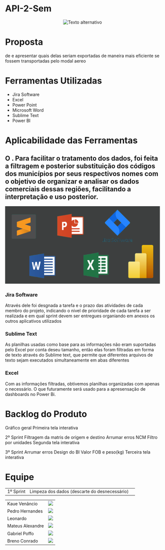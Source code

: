 # API-2-Sem
<div align="center">
<img src="null" alt="Texto alternativo" width="1000"/>
 </div>

# Proposta
  de e apresentar quais delas seriam exportadas de maneira mais eficiente se fossem transportadas pelo modal aereo

 # Ferramentas Utilizadas
 - Jira Software
 - Excel
 - Power Point
 - Microsoft Word
 - Sublime Text
 - Power BI

 # Aplicabilidade das Ferramentas
 ## O . Para facilitar o tratamento dos dados, foi feita a filtragem e posterior substituição dos códigos dos municípios por seus respectivos nomes com o objetivo de organizar e analisar os dados comerciais dessas regiões, facilitando a interpretação e uso posterior.
<div align="center">
<img src="Ferramentas.png" alt="Texto alternativo" width="1000"/>
 </div>

 ### Jira Software
  Através dele foi desgnada a tarefa e o prazo das atividades de cada membro do projeto, indicando o nivel de prioridade de cada tarefa a ser realizada e em qual sprint devem ser entregues organiando em anexos os outros aplicativos utilizados

 ### Sublime Text
  As planilhas usadas como base para as informações não eram suportadas pelo Excel por conta deseu tamanho, então elas foram filtradas em forma de texto através do Sublime text, que permite que diferentes arquivos de texto sejam executados simultaneamente em abas diferentes
 ### Excel
  Com as informações filtradas, obtivemos planilhas organizadas com apenas o necessário. O que futuramente será usado para a apresensação de dashboards no Power Bi.

  
  
 # Backlog do Produto
<table>
 <tr>
 <td>1º Sprint</td>
<td>Limpeza dos dados (descarte do desnecessário)</td>
<td></td>Gráfico geral</td>
Primeira tela interativa

2º Sprint
Filtragem da matris de origem e destino
Arrumar erros
NCM
Filtro por unidades
Segunda tela interativa

3º Sprint
Arrumar erros
Design do BI
Valor FOB e peso(kg)
Terceira tela interativa




# Equipe
<table>
<tr>
<td>Kaue Venâncio</td>
<td><a href="https://www.linkedin.com/in/kauê-oliveira-venâncio-b076b0192?utm_source=share&utm_campaign=share_via&utm_content=profile&utm_medium=ios_app" target="_blank"><img src="https://img.shields.io/badge/-LinkedIn-%230077B5?style=for-the-badge&logo=linkedin&logoColor=white" target="_blank"></a></td> 
</tr>
 <tr>
<td>Pedro Hernandes</td>
<td><a href="https://www.linkedin.com/in/pedro-hernandes-720486212?utm_source=share&utm_campaign=share_via&utm_content=profile&utm_medium=android_app" target="_blank"><img src="https://img.shields.io/badge/-LinkedIn-%230077B5?style=for-the-badge&logo=linkedin&logoColor=white" target="_blank"></a></td> 
</tr>
 <tr>
<td>Leonardo</td>
<td><a href="" target="_blank"><img src="https://img.shields.io/badge/-LinkedIn-%230077B5?style=for-the-badge&logo=linkedin&logoColor=white" target="_blank"></a></td> 
</tr>
 <tr>
<td>Mateus Alexandre</td>
<td><a href="https://www.linkedin.com/in/paulo-henrique-b21680306?utm_source=share&utm_campaign=share_via&utm_content=profile&utm_medium=ios_app" target="_blank"><img src="https://img.shields.io/badge/-LinkedIn-%230077B5?style=for-the-badge&logo=linkedin&logoColor=white" target="_blank"></a></td> 
</tr>
 <tr>
<td>Gabriel Poffo</td>
<td><a href="https://www.linkedin.com/in/daniel-pac%C3%ADfico-500520323?utm_source=share&utm_campaign=share_via&utm_content=profile&utm_medium=ios_app" target="_blank"><img src="https://img.shields.io/badge/-LinkedIn-%230077B5?style=for-the-badge&logo=linkedin&logoColor=white" target="_blank"></a></td> 
</tr>
 <tr>
<td>Breno Conrado</td>
<td><a href="https://www.linkedin.com/in/andreza-maria-4a6625277?utm_source=share&utm_campaign=share_via&utm_content=profile&utm_medium=android_app" target="_blank"><img src="https://img.shields.io/badge/-LinkedIn-%230077B5?style=for-the-badge&logo=linkedin&logoColor=white" target="_blank"></a></td> 
</tr>
</table>
